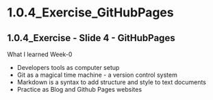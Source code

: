 # 1.0.4_Exercise_GitHubPages
## 1.0.4_Exercise - Slide 4 - GitHubPages

What I learned Week-0
- Developers tools as computer setup
- Git as a magical time machine - a version control system
- Markdown is a syntax to add structure and style to text documents
- Practice as Blog and Github Pages websites
